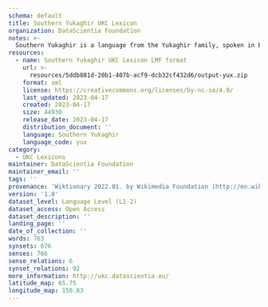 ```yaml
---
schema: default
title: Southern Yukaghir UKC Lexicon
organization: DataScientia Foundation
notes: >-
  Southern Yukaghir is a language from the Yukaghir family, spoken in Eurasia. The UKC Lexicon of Southern Yukaghir is represented as a lexico-semantic network. It consists of words, word senses, synsets, as well as sense-level and synset-level relationships.
resources:
  - name: Southern Yukaghir UKC Lexicon LMF format
    url: >-
      resources/5ddb881d-20b1-407b-acf9-dcb32cf432d6/output-yux.zip
    format: xml
    license: https://creativecommons.org/licenses/by-nc-sa/4.0/
    last_updated: 2023-04-17
    created: 2023-04-17
    size: 44930
    release_date: 2023-04-17
    distribution_document: ''
    language: Southern Yukaghir
    language_code: yux
category:
  - UKC Lexicons
maintainer: DataScientia Foundation
maintainer_email: ''
tags: ''
provenance: 'Wiktionary 2022.01. by Wikimedia Foundation (http://en.wiktionary.org); CogNet 2.1 by Khuyagbaatar Batsuren, National University of Mongolia (http://cognet.ukc.disi.unitn.it); KinDiv: Kinship Diversity 1.0 by Temuulen Khishigsuren (http://ukc.disi.unitn.it/index.php/kinship/); UniMet: Universal Metonymy 1.0 by Temuulen Khishigsuren and Gábor Bella (http://ukc.disi.unitn.it/index.php/metonymy/); MorphyNet 2.0 by Gábor Bella and Khuyagbaatar Batsuren (http://ukc.disi.unitn.it/index.php/morphynet/); Antonymy 1.0 by Gábor Bella (http://ukc.datascientia.eu); NorthEuraLex 0.9 by Johannes Dellert and Gerhard Jäger, Eberhard Karls Universität Tübingen (http://northeuralex.org/); Princeton WordNet 2.1 by Princeton University (https://wordnet.princeton.edu)'
version: '1.0'
dataset_level: Language Level (L1-2)
dataset_access: Open Access
dataset_description: ''
landing_page: ''
date_of_collection: ''
words: 763
synsets: 676
senses: 766
sense_relations: 6
synset_relations: 92
more_information: http://ukc.datascientia.eu/
latitude_map: 65.75
longitude_map: 150.83
---
```

